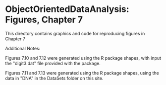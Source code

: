 # ObjectOrientedDataAnalysis: Figures, Chapter 7
This directory contains graphics and code for reproducing figures in Chapter 7

Additional Notes:


Figures 7.10 and 7.12 were generated using the R package shapes, with input the "digit3.dat" file provided with the package. 

Figures 7.11 and 7.13 were generated using the R package shapes, using the data in "DNA" in the DataSets folder on this site. 



